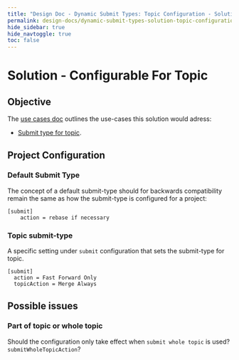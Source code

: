 ```yaml
---
title: "Design Doc - Dynamic Submit Types: Topic Configuration - Solution"
permalink: design-docs/dynamic-submit-types-solution-topic-configuration.html
hide_sidebar: true
hide_navtoggle: true
toc: false
---
```


# Solution - Configurable For Topic


## <a id="objective"> Objective

The [use cases doc](design-docs/dynamic-submit-type-use-cases.html) outlines
the use-cases this solution would adress:
* [Submit type for topic](design-docs/dynamic-submit-type-use-cases.html#uc-topics).


## <a id="project-config"> Project Configuration

### <a id="default-type"> Default Submit Type

The concept of a default submit-type should for backwards compatibility remain the same
as how the submit-type is configured for a project:

```
[submit]
	action = rebase if necessary
```
### <a id="dynamic-type"> Topic submit-type

A specific setting under `submit` configuration that sets the submit-type for topic.

```
[submit]
  action = Fast Forward Only
  topicAction = Merge Always
```

## <a id="issues"> Possible issues

### <a id="issues-match-order"> Part of topic or whole topic

Should the configuration only take effect when `submit whole topic` is used?
`submitWholeTopicAction`?
